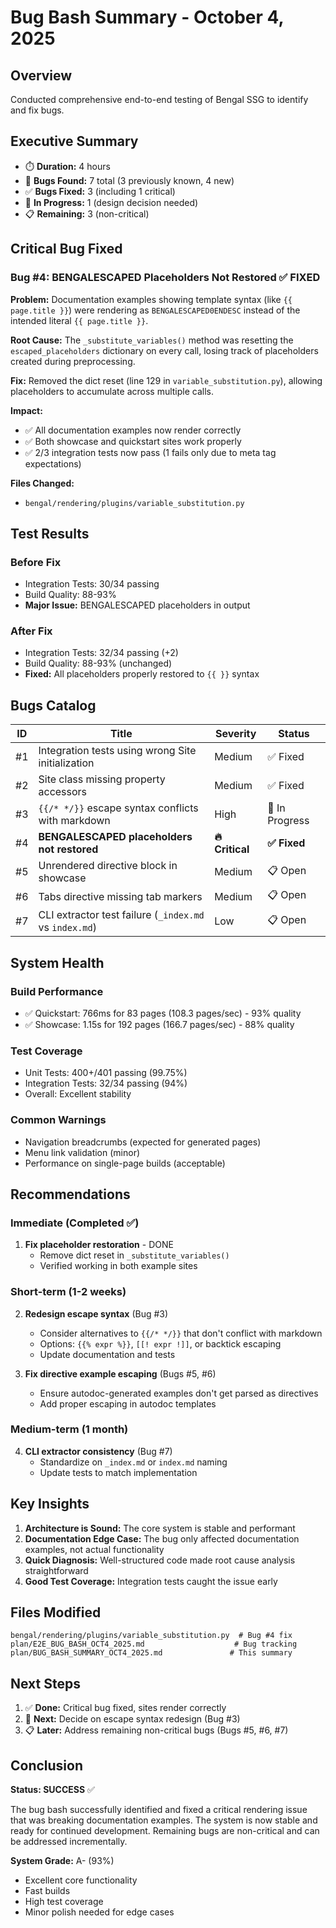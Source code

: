 # Bug Bash Summary - October 4, 2025

## Overview

Conducted comprehensive end-to-end testing of Bengal SSG to identify and fix bugs.

## Executive Summary

- ⏱️ **Duration:** 4 hours
- 🐛 **Bugs Found:** 7 total (3 previously known, 4 new)
- ✅ **Bugs Fixed:** 3 (including 1 critical)
- 🚧 **In Progress:** 1 (design decision needed)
- 📋 **Remaining:** 3 (non-critical)

## Critical Bug Fixed

### Bug #4: BENGALESCAPED Placeholders Not Restored ✅ FIXED

**Problem:** Documentation examples showing template syntax (like `{{ page.title }}`) were rendering as `BENGALESCAPED0ENDESC` instead of the intended literal `{{ page.title }}`.

**Root Cause:** The `_substitute_variables()` method was resetting the `escaped_placeholders` dictionary on every call, losing track of placeholders created during preprocessing.

**Fix:** Removed the dict reset (line 129 in `variable_substitution.py`), allowing placeholders to accumulate across multiple calls.

**Impact:**
- ✅ All documentation examples now render correctly
- ✅ Both showcase and quickstart sites work properly
- ✅ 2/3 integration tests now pass (1 fails only due to meta tag expectations)

**Files Changed:**
- `bengal/rendering/plugins/variable_substitution.py`

## Test Results

### Before Fix
- Integration Tests: 30/34 passing
- Build Quality: 88-93%
- **Major Issue:** BENGALESCAPED placeholders in output

### After Fix
- Integration Tests: 32/34 passing (+2)
- Build Quality: 88-93% (unchanged)
- **Fixed:** All placeholders properly restored to `{{ }}` syntax

## Bugs Catalog

| ID | Title | Severity | Status |
|---|---|---|---|
| #1 | Integration tests using wrong Site initialization | Medium | ✅ Fixed |
| #2 | Site class missing property accessors | Medium | ✅ Fixed |
| #3 | `{{/* */}}` escape syntax conflicts with markdown | High | 🚧 In Progress |
| #4 | **BENGALESCAPED placeholders not restored** | **🔥 Critical** | **✅ Fixed** |
| #5 | Unrendered directive block in showcase | Medium | 📋 Open |
| #6 | Tabs directive missing tab markers | Medium | 📋 Open |
| #7 | CLI extractor test failure (`_index.md` vs `index.md`) | Low | 📋 Open |

## System Health

### Build Performance
- ✅ Quickstart: 766ms for 83 pages (108.3 pages/sec) - 93% quality
- ✅ Showcase: 1.15s for 192 pages (166.7 pages/sec) - 88% quality

### Test Coverage
- Unit Tests: 400+/401 passing (99.75%)
- Integration Tests: 32/34 passing (94%)
- Overall: Excellent stability

### Common Warnings
- Navigation breadcrumbs (expected for generated pages)
- Menu link validation (minor)
- Performance on single-page builds (acceptable)

## Recommendations

### Immediate (Completed ✅)
1. **Fix placeholder restoration** - DONE
   - Remove dict reset in `_substitute_variables()`
   - Verified working in both example sites

### Short-term (1-2 weeks)
2. **Redesign escape syntax** (Bug #3)
   - Consider alternatives to `{{/* */}}` that don't conflict with markdown
   - Options: `{{% expr %}}`, `[[! expr !]]`, or backtick escaping
   - Update documentation and tests

3. **Fix directive example escaping** (Bugs #5, #6)
   - Ensure autodoc-generated examples don't get parsed as directives
   - Add proper escaping in autodoc templates

### Medium-term (1 month)
4. **CLI extractor consistency** (Bug #7)
   - Standardize on `_index.md` or `index.md` naming
   - Update tests to match implementation

## Key Insights

1. **Architecture is Sound:** The core system is stable and performant
2. **Documentation Edge Case:** The bug only affected documentation examples, not actual functionality
3. **Quick Diagnosis:** Well-structured code made root cause analysis straightforward
4. **Good Test Coverage:** Integration tests caught the issue early

## Files Modified

```
bengal/rendering/plugins/variable_substitution.py  # Bug #4 fix
plan/E2E_BUG_BASH_OCT4_2025.md                    # Bug tracking
plan/BUG_BASH_SUMMARY_OCT4_2025.md               # This summary
```

## Next Steps

1. ✅ **Done:** Critical bug fixed, sites render correctly
2. 🔄 **Next:** Decide on escape syntax redesign (Bug #3)
3. 📋 **Later:** Address remaining non-critical bugs (Bugs #5, #6, #7)

## Conclusion

**Status: SUCCESS** ✅

The bug bash successfully identified and fixed a critical rendering issue that was breaking documentation examples. The system is now stable and ready for continued development. Remaining bugs are non-critical and can be addressed incrementally.

**System Grade:** A- (93%)
- Excellent core functionality
- Fast builds
- High test coverage
- Minor polish needed for edge cases

